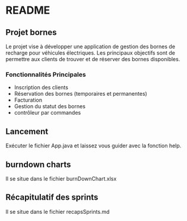 # README
## Projet bornes

Le projet vise à développer une application de gestion des bornes de recharge pour véhicules électriques. Les principaux objectifs sont de permettre aux clients de trouver et de réserver des bornes disponibles.

### Fonctionnalités Principales

- Inscription des clients
- Réservation des bornes (temporaires et permanentes)
- Facturation
- Gestion du statut des bornes
- contrôleur par commandes

## Lancement

Exécuter le fichier App.java et laissez vous guider avec la fonction help.

## burndown charts

Il se situe dans le fichier burnDownChart.xlsx

## Récapitulatif des sprints

Il se situe dans le fichier recapsSprints.md

